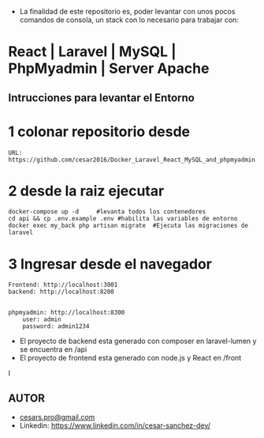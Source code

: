 
- La finalidad de este repositorio es, poder levantar con unos pocos comandos de consola, un stack con lo necesario para trabajar con:
# React | Laravel | MySQL | PhpMyadmin | Server Apache

## Intrucciones para levantar el Entorno

# 1 colonar repositorio desde
    URL: https://github.com/cesar2016/Docker_Laravel_React_MySQL_and_phpmyadmin

# 2 desde la raiz ejecutar
    docker-compose up -d     #levanta todos los contenedores
    cd api && cp .env.example .env #habilita las variables de entorno
    docker exec my_back php artisan migrate  #Ejecuta las migraciones de laravel

# 3 Ingresar desde el navegador
    Frontend: http://localhost:3001
    backend: http://localhost:8200

    
    phpmyadmin: http://localhost:8300
        user: admin
        password: admin1234

- El proyecto de backend esta generado con composer en laravel-lumen y se encuentra en /api
- El proyecto de frontend esta generado con node.js y React en /front

I
## AUTOR
- cesars.pro@gmail.com
- Linkedin: https://www.linkedin.com/in/cesar-sanchez-dev/



        





